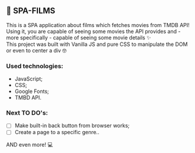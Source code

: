 ## 🎥 SPA-FILMS

This is a SPA application about films which fetches movies from TMDB API!<br/>
Using it, you are capable of seeing some movies the API provides and - more specifically - capable of seeing some movie details ✨<br/>
This project was built with Vanilla JS and pure CSS to manipulate the DOM or even to center a div 🤓

### Used technologies:

- JavaScript;
- CSS;
- Google Fonts;
- TMBD API.

### Next TO DO's:

- [ ] Make built-in back button from browser works;
- [ ] Create a page to a specific genre..

AND even more! 💻
